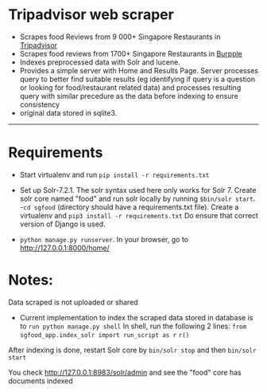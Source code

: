 # Tripadvisor web scraper
- Scrapes food Reviews from 9 000+ Singapore Restaurants in [Tripadvisor](https://www.tripadvisor.com.sg/Restaurants-g294265-Singapore.html)
- Scrapes food reviews from  1700+ Singapore Restaurants in [Burpple](https://www.burpple.com)
- Indexes preprocessed data with Solr and lucene.
- Provides a simple server with Home and Results Page. Server processes query to better find suitable results (eg identifying if query is a question or looking for food/restaurant related data) and processes resulting query with similar precedure as the data before indexing to ensure consistency
- original data stored in sqlite3.
 
 
***
# Requirements
- Start virtualenv and run `pip install -r requirements.txt`
- Set up Solr-7.2.1. The solr syntax used here only works for Solr 7. Create solr core named "food" and run solr locally by running `$bin/solr start`. 
-`cd sgfood` (directory should have a requirements.txt file). Create a virtualenv and `pip3 install -r requirements.txt` 
Do ensure that correct version of Django is used.

- `python manage.py runserver`. In your browser, go to http://127.0.0.1:8000/home/

# Notes: 
Data scraped is not uploaded or shared

- Current implementation to index the scraped data stored in database is to `run python manage.py shell`
In shell, run the following 2 lines:
`from sgfood_app.index_solr import run_script as r`
`r()`

After indexing is done, restart Solr core by `bin/solr stop` and then `bin/solr start`

You check http://127.0.0.1:8983/solr/admin and see the "food" core has documents indexed





